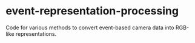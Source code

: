# event-representation-processing
Code for various methods to convert event-based camera data into RGB-like representations.
